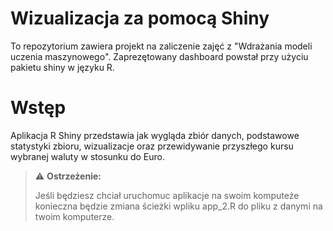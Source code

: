 # Wizualizacja za pomocą Shiny

To repozytorium zawiera projekt na zaliczenie zajęć z "Wdrażania modeli uczenia maszynowego". Zaprezętowany dashboard powstał przy użyciu pakietu shiny w języku R.

# Wstęp
Aplikacja R Shiny przedstawia jak wygląda zbiór danych, podstawowe statystyki zbioru, wizualizacje oraz przewidywanie przyszłego kursu wybranej waluty w stosunku do Euro.

> :warning: **Ostrzeżenie:**
>
> Jeśli będziesz chciał uruchomuc aplikacje na swoim komputeże konieczna będzie zmiana ścieżki wpliku app_2.R do pliku z danymi na twoim komputerze.
>
